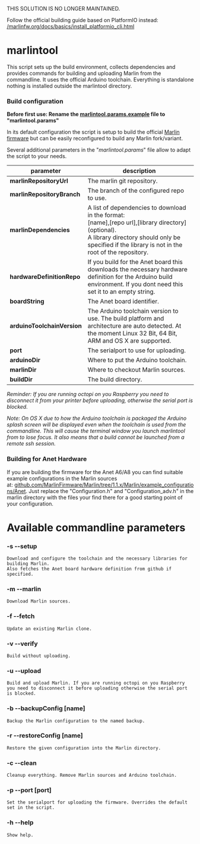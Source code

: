 THIS SOLUTION IS NO LONGER MAINTAINED.

Follow the official building guide based on PlatformIO instead: [/marlinfw.org/docs/basics/install_platformio_cli.html](https://marlinfw.org/docs/basics/install_platformio_cli.html)


# marlintool

This script sets up the build environment, collects dependencies and provides commands for building and uploading Marlin from the commandline. It uses the official Arduino toolchain. Everything is standalone nothing is installed outside the marlintool directory.

### Build configuration

**Before first use: Rename the [marlintool.params.example](marlintool.params.example) file to "marlintool.params"**

In its default configuration the script is setup to build the official [Marlin firmware](https://github.com/MarlinFirmware/Marlin) but can be easily reconfigured to build any Marlin fork/variant.

Several additional parameters in the "*marlintool.params*" file allow to adapt the script to your needs.

| parameter	                  | description  |
| --------------------------- | ------------ |
| **marlinRepositoryUrl**     | The marlin git repository. |
| **marlinRepositoryBranch**  | The branch of the configured repo to use. |
| **marlinDependencies**      | A list of dependencies to download in the format:<br> [name],[repo url],\[library directory](optional).<br>A library directory should only be specified if the library is not in the root of the repository. |
| **hardwareDefinitionRepo**  | If you build for the Anet board this downloads the necessary hardware definition for the Arduino build environment. If you dont need this set it to an empty string. |
| **boardString**             | The Anet board identifier. |
| **arduinoToolchainVersion** | The Arduino toolchain version to use. The build platform and architecture are auto detected. At the moment Linux 32 Bit, 64 Bit, ARM and OS X are supported. |
| **port**                    | The serialport to use for uploading. |
| **arduinoDir**              | Where to put the Arduino toolchain. |
| **marlinDir**               | Where to checkout Marlin sources.
| **buildDir**                | The build directory. |


*Reminder: If you are running octopi on you Raspberry you need to disconnect it from your printer before uploading, otherwise the serial port is blocked.*

*Note: On OS X due to how the Arduino toolchain is packaged the Arduino splash screen will be displayed even when the toolchain is used from the commandline. This will cause the terminal window you launch marlintool from to lose focus. It also means that a build cannot be launched from a remote ssh session.*

### Building for Anet Hardware

If you are building the firmware for the Anet A6/A8 you can find suitable example configurations in the Marlin sources at: [github.com/MarlinFirmware/Marlin/tree/1.1.x/Marlin/example_configurations/Anet](https://github.com/MarlinFirmware/Marlin/tree/1.1.x/Marlin/example_configurations/Anet). Just replace the "Configuration.h" and "Configuration_adv.h" in the marlin directory with the files your find there for a good starting point of your configuration.


Available commandline parameters
=======================

### -s --setup

	Download and configure the toolchain and the necessary libraries for building Marlin.
	Also fetches the Anet board hardware definition from github if specified.

### -m --marlin

	Download Marlin sources.

### -f  --fetch
	Update an existing Marlin clone.

### -v --verify

	Build without uploading.

### -u --upload

	Build and upload Marlin. If you are running octopi on you Raspberry
	you need to disconnect it before uploading otherwise the serial port is blocked.

### -b --backupConfig [name]

	Backup the Marlin configuration to the named backup.


### -r --restoreConfig [name]

	Restore the given configuration into the Marlin directory.

### -c --clean

	Cleanup everything. Remove Marlin sources and Arduino toolchain.

### -p --port [port]

	Set the serialport for uploading the firmware. Overrides the default set in the script.

### -h --help

	Show help.
